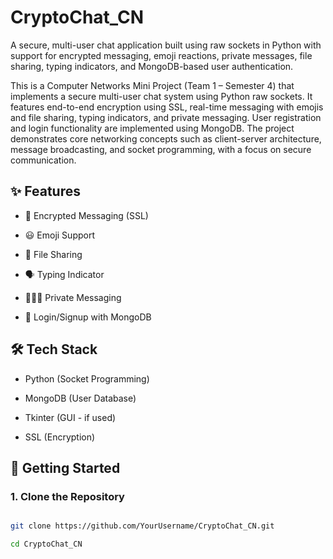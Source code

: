 # CryptoChat_CN
A secure, multi-user chat application built using raw sockets in Python with support for encrypted messaging, emoji reactions, private messages, file sharing, typing indicators, and MongoDB-based user authentication.

This is a Computer Networks Mini Project (Team 1 – Semester 4) that implements a secure multi-user chat system using Python raw sockets. It features end-to-end encryption using SSL, real-time messaging with emojis and file sharing, typing indicators, and private messaging. User registration and login functionality are implemented using MongoDB. The project demonstrates core networking concepts such as client-server architecture, message broadcasting, and socket programming, with a focus on secure communication.

## ✨ Features

- 🔐 Encrypted Messaging (SSL)

- 😃 Emoji Support

- 📁 File Sharing

- 🗣️ Typing Indicator

- 🧑‍🤝‍🧑 Private Messaging

- 🔐 Login/Signup with MongoDB

## 🛠️ Tech Stack

- Python (Socket Programming)

- MongoDB (User Database)

- Tkinter (GUI - if used)

- SSL (Encryption)

## 🚀 Getting Started

### 1. Clone the Repository
```bash

git clone https://github.com/YourUsername/CryptoChat_CN.git

cd CryptoChat_CN
